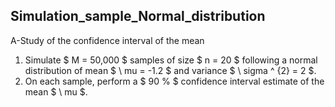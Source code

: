 ##  Simulation_sample_Normal_distribution


A-Study of the confidence interval of the mean
1. Simulate $ M = 50,000 $ samples of size $ n = 20 $ following a normal distribution of mean $ \ mu = -1.2 $ and variance $ \ sigma ^ {2} = 2 $.
2. On each sample, perform a $ 90 \% $ confidence interval estimate of the mean $ \ mu $.
